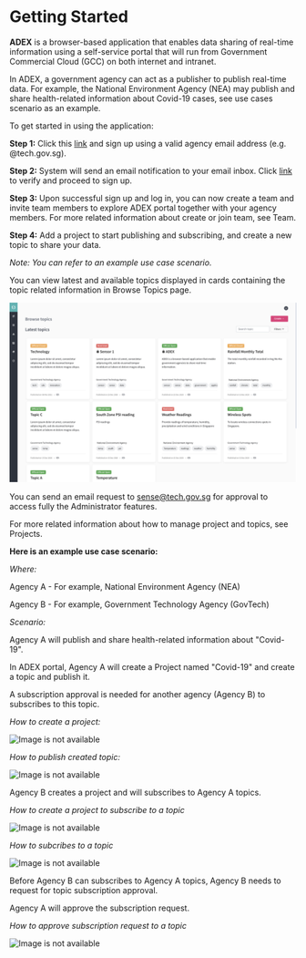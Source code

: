 
# Getting Started

**ADEX** is a browser-based application that enables data sharing of real-time information using a self-service portal that will run from Government Commercial Cloud (GCC) on both internet and intranet. 

In ADEX, a government agency can act as a publisher to publish real-time data. For example, the National Environment Agency (NEA) may publish and share health-related information about Covid-19 cases, see use cases scenario as an example.

To get started in using the application:

**Step 1:** Click this [link](https://sdx.sensors.gov.sg/sdx/home) and sign up using a valid agency email address (e.g. @tech.gov.sg). 

**Step 2:** System will send an email notification to your email inbox. Click [link](https://d3uzjhjcl6zsbz.cloudfront.net/how-to-get-started-on-ADEX.mp4) to verify and proceed to sign up. 
   
**Step 3:** Upon successful sign up and log in, you can now create a team and invite team members to explore ADEX portal together with your agency members. For more related information about create or join team, see Team.

**Step 4:** Add a project to start publishing and subscribing, and create a new topic to share your data.

*Note: You can refer to an example use case scenario.*

   You can view latest and available topics displayed in cards containing the topic related information in Browse Topics page.

   ![Image is not available](/assets/Fig1.png)

You can send an email request to <sense@tech.gov.sg> for approval to access fully the Administrator features.

For more related information about how to manage project and topics, see Projects.
   
**Here is an example use case scenario:**

*Where:*



Agency A - For example, National Environment Agency (NEA)

Agency B - For example, Government Technology Agency (GovTech)
   

*Scenario:*

Agency A will publish and share health-related information about "Covid-19". 

In ADEX portal, Agency A will create a Project named "Covid-19" and create a topic and publish it. 

A subscription approval is needed for another agency (Agency B) to subscribes to this topic.
   
*How to create a project:*

![Image is not available](/assets/vid1createproject.gif)

*How to publish created topic:*
   
![Image is not available](/assets/vid2publishtopic.gif)
   
Agency B creates a project and will subscribes to Agency A topics.
   
*How to create a project to subscribe to a topic*
   
![Image is not available](/assets/vid3createprojectforsubscribe.gif)
   
*How to subcribes to a topic*
   
![Image is not available](/assets/vid4subscribetotopic.gif)
   
Before Agency B can subscribes to Agency A topics, Agency B needs to request for topic subscription approval. 

Agency A will approve the subscription request. 
  
*How to approve subscription request to a topic*
   
![Image is not available](/assets/vid5approvedsubscribetopic.gif)
   

